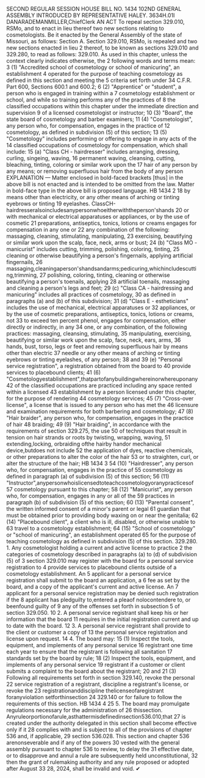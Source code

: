 SECOND REGULAR SESSION
HOUSE BILL NO. 1434
102ND GENERAL ASSEMBLY
INTRODUCED BY REPRESENTATIVE HALEY.
3634H.01I DANARADEMANMILLER,ChiefClerk
AN ACT
To repeal section 329.010, RSMo, and to enact in lieu thereof two new sections relating to
cosmetologists.
Be it enacted by the General Assembly of the state of Missouri, as follows:
Section A. Section 329.010, RSMo, is repealed and two new sections enacted in lieu
2 thereof, to be known as sections 329.010 and 329.280, to read as follows:
329.010. As used in this chapter, unless the context clearly indicates otherwise, the
2 following words and terms mean:
3 (1) "Accredited school of cosmetology or school of manicuring", an establishment
4 operated for the purpose of teaching cosmetology as defined in this section and meeting the
5 criteria set forth under 34 C.F.R. Part 600, Sections 600.1 and 600.2;
6 (2) "Apprentice" or "student", a person who is engaged in training within a
7 cosmetology establishment or school, and while so training performs any of the practices of
8 the classified occupations within this chapter under the immediate direction and supervision
9 of a licensed cosmetologist or instructor;
10 (3) "Board", the state board of cosmetology and barber examiners;
11 (4) "Cosmetologist", any person who, for compensation, engages in the practice of
12 cosmetology, as defined in subdivision (5) of this section;
13 (5) "Cosmetology" includes performing or offering to engage in any acts of the
14 classified occupations of cosmetology for compensation, which shall include:
15 (a) "Class CH - hairdresser" includes arranging, dressing, curling, singeing, waving,
16 permanent waving, cleansing, cutting, bleaching, tinting, coloring or similar work upon the
17 hair of any person by any means; or removing superfluous hair from the body of any person
EXPLANATION — Matter enclosed in bold-faced brackets [thus] in the above bill is not enacted and is
intended to be omitted from the law. Matter in bold-face type in the above bill is proposed language.
HB 1434 2
18 by means other than electricity, or any other means of arching or tinting eyebrows or tinting
19 eyelashes. ClassCH-hairdresseralsoincludesanypersonwhoeitherwiththeperson'shands
20 or with mechanical or electrical apparatuses or appliances, or by the use of cosmetic
21 preparations, antiseptics, tonics, lotions or creams engages for compensation in any one or
22 any combination of the following: massaging, cleaning, stimulating, manipulating,
23 exercising, beautifying or similar work upon the scalp, face, neck, arms or bust;
24 (b) "Class MO - manicurist" includes cutting, trimming, polishing, coloring, tinting,
25 cleaning or otherwise beautifying a person's fingernails, applying artificial fingernails,
26 massaging,cleaningaperson'shandsandarms;pedicuring,whichincludescutting,trimming,
27 polishing, coloring, tinting, cleaning or otherwise beautifying a person's toenails, applying
28 artificial toenails, massaging and cleaning a person's legs and feet;
29 (c) "Class CA - hairdressing and manicuring" includes all practices of cosmetology,
30 as defined in paragraphs (a) and (b) of this subdivision;
31 (d) "Class E - estheticians" includes the use of mechanical, electrical apparatuses or
32 appliances, or by the use of cosmetic preparations, antiseptics, tonics, lotions or creams, not
33 to exceed ten percent phenol, engages for compensation, either directly or indirectly, in any
34 one, or any combination, of the following practices: massaging, cleansing, stimulating,
35 manipulating, exercising, beautifying or similar work upon the scalp, face, neck, ears, arms,
36 hands, bust, torso, legs or feet and removing superfluous hair by means other than electric
37 needle or any other means of arching or tinting eyebrows or tinting eyelashes, of any person;
38 and
39 (e) "Personal service registration", a registration obtained from the board to
40 provide services to placebound clients;
41 (6) "Cosmetologyestablishment",thatpartofanybuildingwhereinorwhereuponany
42 of the classified occupations are practiced including any space rented within a licensed
43 establishment by a person licensed under this chapter, for the purpose of rendering
44 cosmetology services;
45 (7) "Cross-over license", a license that is issued to any person who has met the
46 licensure and examination requirements for both barbering and cosmetology;
47 (8) "Hair braider", any person who, for compensation, engages in the practice of hair
48 braiding;
49 (9) "Hair braiding", in accordance with the requirements of section 329.275, the use
50 of techniques that result in tension on hair strands or roots by twisting, wrapping, waving,
51 extending,locking, orbraiding ofthe hairby handor mechanical device,butdoes not include
52 the application of dyes, reactive chemicals, or other preparations to alter the color of the hair
53 or to straighten, curl, or alter the structure of the hair;
HB 1434 3
54 (10) "Hairdresser", any person who, for compensation, engages in the practice of
55 cosmetology as defined in paragraph (a) of subdivision (5) of this section;
56 (11) "Instructor",anypersonwhoislicensedtoteachcosmetologyoranypracticesof
57 cosmetology pursuant to this chapter;
58 (12) "Manicurist", any person who, for compensation, engages in any or all of the
59 practices in paragraph (b) of subdivision (5) of this section;
60 (13) "Parental consent", the written informed consent of a minor's parent or legal
61 guardian that must be obtained prior to providing body waxing on or near the genitalia;
62 (14) "Placebound client", a client who is ill, disabled, or otherwise unable to
63 travel to a cosmetology establishment;
64 (15) "School of cosmetology" or "school of manicuring", an establishment operated
65 for the purpose of teaching cosmetology as defined in subdivision (5) of this section.
329.280. 1. Any cosmetologist holding a current and active license to practice
2 the categories of cosmetology described in paragraphs (a) to (d) of subdivision (5) of
3 section 329.010 may register with the board for a personal service registration to
4 provide services to placebound clients outside of a cosmetology establishment. An
5 applicant for a personal service registration shall submit to the board an application, a
6 fee as set by the board, and a copy of the applicant's current and active license. An
7 applicant for a personal service registration may be denied such registration if the
8 applicant has pledguilty to,entered a pleaof nolocontendere to, or beenfound guilty of
9 any of the offenses set forth in subsection 5 of section 329.050.
10 2. A personal service registrant shall keep his or her information that the board
11 requires in the initial registration current and up to date with the board.
12 3. A personal service registrant shall provide to the client or customer a copy of
13 the personal service registration and license upon request.
14 4. The board may:
15 (1) Inspect the tools, equipment, and implements of any personal service
16 registrant one time each year to ensure that the registrant is following all sanitation
17 standards set by the board by rule;
18 (2) Inspect the tools, equipment, and implements of any personal service
19 registrant if a customer or client submits a complaint to the board about the registrant;
20 and
21 (3) Following all requirements set forth in section 329.140, revoke the personal
22 service registration of a registrant, discipline a registrant's license, or revoke the
23 registrationanddiscipline thelicenseofaregistrant foranyviolation setforthinsection
24 329.140 or for failure to follow the requirements of this section.
HB 1434 4
25 5. The board may promulgate regulations necessary for the administration of
26 thissection. Anyruleorportionofarule,asthattermisdefinedinsection536.010,that
27 is created under the authority delegated in this section shall become effective only if it
28 complies with and is subject to all of the provisions of chapter 536 and, if applicable,
29 section 536.028. This section and chapter 536 arenonseverable and if any of the powers
30 vested with the general assembly pursuant to chapter 536 to review, to delay the
31 effective date, or to disapprove and annul a rule are subsequently held unconstitutional,
32 then the grant of rulemaking authority and any rule proposed or adopted after August
33 28, 2024, shall be invalid and void.
✔